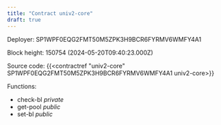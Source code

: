 ```yaml
---
title: "Contract univ2-core"
draft: true
---
```

Deployer: SP1WPF0EQG2FMT50M5ZPK3H9BCR6FYRMV6WMFY4A1


 



Block height: 150754 (2024-05-20T09:40:23.000Z)

Source code: {{<contractref "univ2-core" SP1WPF0EQG2FMT50M5ZPK3H9BCR6FYRMV6WMFY4A1 univ2-core>}}

Functions:

* check-bl _private_
* get-pool _public_
* set-bl _public_
